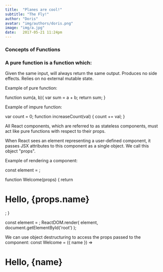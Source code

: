 ```yaml
---
title:  "Planes are cool!"
subtitle: "The Fly!"
author: "Doris"
avatar: "img/authors/doris.png"
image: "img/a.jpg"
date:   2017-05-21 11:24pm
---
```


### Concepts of Functions 


### A pure function is a function which:
Given the same input, will always return the same output.
Produces no side effects.
Relies on no external mutable state.

Example of pure function: 

function sum(a, b){
	var sum = a + b;
	return sum;
}

Example of impure function: 

var count = 0;
function increaseCount(val) {
    count += val;
}


All React components, which are referred to as stateless components, must act like pure functions with respect to their props.

When React sees an element representing a user-defined component, it passes JSX attributes to this component as a single object. We call this object "props".

Example of rendering a component: 

const element = <Welcome name="Sara" />;


function Welcome(props) {
  return <h1>Hello, {props.name}</h1>;
}

const element = <Welcome name="Sara" />;
ReactDOM.render(
  element,
  document.getElementById('root')
);


We can use object destructuring to access the props passed to the component:
const Welcome = ({ name }) =>
  <div>
    <h1>Hello, {name}</h1>
  </div>




